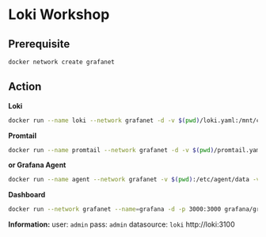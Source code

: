 # Loki Workshop

## Prerequisite
```bash
docker network create grafanet
```

## Action
**Loki**
```bash
docker run --name loki --network grafanet -d -v $(pwd)/loki.yaml:/mnt/config/loki.yaml -p 3100:3100 grafana/loki:2.9.1 -config.file=/mnt/config/loki.yaml
```

**Promtail**
```bash
docker run --name promtail --network grafanet -d -v $(pwd)/promtail.yaml:/mnt/config/promtail.yaml -v $(pwd)/log:/var/log --link loki grafana/promtail:2.9.1 -config.file=/mnt/config/promtail.yaml
```

**or Grafana Agent**
```bash
docker run --name agent --network grafanet -v $(pwd):/etc/agent/data -v $(pwd)/agent.yaml:/etc/agent/agent.yaml grafana/agent:v0.38.1
```

**Dashboard**
```bash
docker run --network grafanet --name=grafana -d -p 3000:3000 grafana/grafana
```

**Information:**
user: `admin`
pass: `admin`
datasource: `loki`
http://loki:3100
